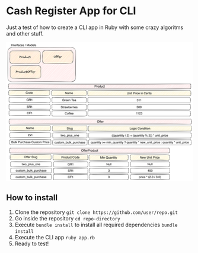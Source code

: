 # Cash Register App for CLI

Just a test of how to create a CLI app in Ruby with some crazy algoritms and other stuff.

![Schema](./docs/diagram.png)

## How to install

1. Clone the repository
`git clone https://github.com/user/repo.git`
2. Go inside the repository
`cd repo-directory`
3. Execute `bundle install` to install all required dependencies
`bundle install`
4. Execute the CLI app
`ruby app.rb`
5. Ready to test!